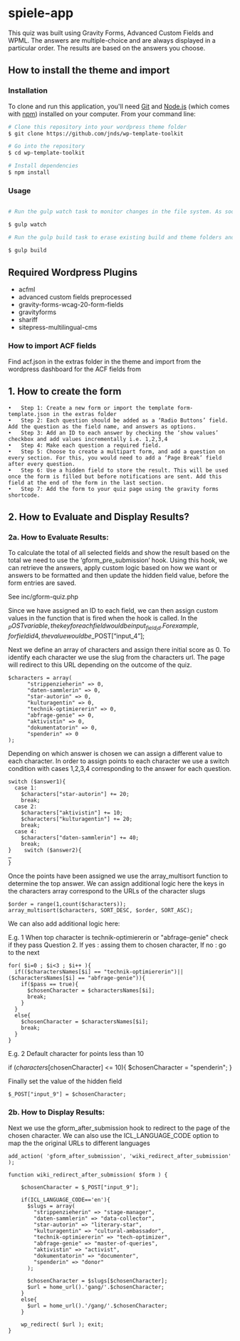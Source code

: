 # spiele-app

This quiz was built using Gravity Forms, Advanced Custom Fields and WPML. The answers are multiple-choice and are always displayed in a particular order. The results are based on the answers you choose.

## How to install the theme and import

### Installation

To clone and run this application, you'll need [Git](https://git-scm.com) and [Node.js](https://nodejs.org/en/download/) (which comes with [npm](http://npmjs.com)) installed on your computer. From your command line:

```bash
# Clone this repository into your wordpress theme folder
$ git clone https://github.com/jnds/wp-template-toolkit

# Go into the repository
$ cd wp-template-toolkit

# Install dependencies
$ npm install
```


### Usage

```bash

# Run the gulp watch task to monitor changes in the file system. As soon as you save a file, it is preprocessed as needed and the browser is refreshed

$ gulp watch

# Run the gulp build task to erase existing build and theme folders and compile the latest version

$ gulp build

```
## Required Wordpress Plugins
- acfml
- advanced custom fields preprocessed
- gravity-forms-wcag-20-form-fields
- gravityforms
- shariff
- sitepress-multilingual-cms

### How to import ACF fields
Find acf.json in the extras folder in the theme and import from the wordpress dashboard for the ACF fields from

## 1. How to create the form

	•	Step 1: Create a new form or import the template form-template.json in the extras folder
	•	Step 2: Each question should be added as a ‘Radio Buttons’ field. Add the question as the field name, and answers as options.
	•	Step 3: Add an ID to each answer by checking the ‘show values’ checkbox and add values incrementally i.e. 1,2,3,4
	•	Step 4: Make each question a required field.
	•	Step 5: Choose to create a multipart form, and add a question on every section. For this, you would need to add a ‘Page Break’ field after every question.
	•	Step 6: Use a hidden field to store the result. This will be used once the form is filled but before notifications are sent. Add this field at the end of the form in the last section.
	•	Step 7: Add the form to your quiz page using the gravity forms shortcode.

## 2. How to Evaluate and Display Results?

### 2a. How to Evaluate Results:

To calculate the total of all selected fields and show the result based on the total we need to use the ‘gform_pre_submission’ hook. Using this hook, we can retrieve the answers, apply custom logic based on how we want or answers to be formatted and then update the hidden field value, before the form entries are saved.

See inc/gform-quiz.php

Since we have assigned an ID to each field, we can then assign custom values in the function that is fired when the hook is called. In the $_POST variable, the key for each field would be input_{field_id}. For example, for field id 4, the value would be $_POST[“input_4”];

Next we define an array of characters and assign there initial score as 0. To identify each character we use the slug from the characters url. The page will redirect to this URL depending on the outcome of the quiz.

    $characters = array(
          "strippenzieherin" => 0,
          "daten-sammlerin" => 0,
          "star-autorin" => 0,
          "kulturagentin" => 0,
          "technik-optimiererin" => 0,
          "abfrage-genie" => 0,
          "aktivistin" => 0,
          "dokumentatorin" => 0,
          "spenderin" => 0
    );

Depending on which answer is chosen we can assign a different value to each character. In order to assign points to each character we use a switch condition with cases 1,2,3,4 corresponding to the answer for each question.

    switch ($answer1){
      case 1:
        $characters["star-autorin"] += 20;
        break;
      case 2:
        $characters["aktivistin"] += 10;
        $characters["kulturagentin"] += 20;
        break;
      case 4:
        $characters["daten-sammlerin"] += 40;
        break;
    }    switch ($answer2){
	…
    }

Once the points have been assigned we use the array_multisort function to determine the top answer. We can assign additional logic here
the keys in the characters array correspond to the URLs of the character slugs

    $order = range(1,count($characters));
    array_multisort($characters, SORT_DESC, $order, SORT_ASC);

We can also add additional logic here:

E.g. 1 When top character is technik-optimiererin or "abfrage-genie" check if they pass Question 2. If yes : assing them to chosen character, If no : go to the next

    for( $i=0 ; $i<3 ; $i++ ){
      if(($charactersNames[$i] == "technik-optimiererin")||($charactersNames[$i] == "abfrage-genie")){
        if($pass == true){
          $chosenCharacter = $charactersNames[$i];
          break;
        }
      }
      else{
        $chosenCharacter = $charactersNames[$i];
        break;
      }
    }

E.g. 2 Default character for points less than 10

   if ($characters[$chosenCharacter] <= 10){
      $chosenCharacter = "spenderin";
   }


Finally set the value of the hidden field

    $_POST["input_9"] = $chosenCharacter;


### 2b. How to Display Results:

Next we use the gform_after_submission hook to redirect to the page of the chosen character. We can also use the ICL_LANGUAGE_CODE option to map the the original URLs to different languages

    add_action( 'gform_after_submission', 'wiki_redirect_after_submission' );

    function wiki_redirect_after_submission( $form ) {

        $chosenCharacter = $_POST["input_9"];

        if(ICL_LANGUAGE_CODE=='en'){
          $slugs = array(
            "strippenzieherin" => "stage-manager",
            "daten-sammlerin" => "data-collector",
            "star-autorin" => "literary-star",
            "kulturagentin" => "cultural-ambassador",
            "technik-optimiererin" => "tech-optimizer",
            "abfrage-genie" => "master-of-queries",
            "aktivistin" => "activist",
            "dokumentatorin" => "documenter",
            "spenderin" => "donor"
          );

          $chosenCharacter = $slugs[$chosenCharacter];
          $url = home_url().'gang/'.$chosenCharacter;
        }
        else{
          $url = home_url().'/gang/'.$chosenCharacter;
        }

        wp_redirect( $url ); exit;
    }
